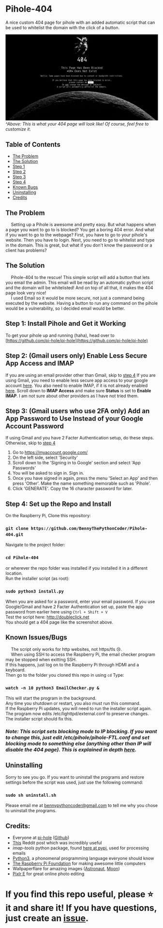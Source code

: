 # Pihole-404
A nice custom 404 page for pihole with an added automatic script that can be used to whitelist the domain with the click of a button.

![This is what your 404 page will look like. Of course, you can also customize it.](./Screenshot.png)
_^Above: This is what your 404 page will look like! Of course, feel free to customize it._

## Table of Contents
*   [The Problem](#the-problem)
*   [The Solution](#the-solution)
*   [Step 1](#step-1-install-pihole-and-get-it-working)
*   [Step 2](#step-2-gmail-users-only-enable-less-secure-app-access-and-imap)
*   [Step 3](#step-3-gmail-users-who-use-2fa-only-add-an-app-password-to-use-instead-of-your-google-account-password)
*   [Step 4](#step-4-set-up-the-repo-and-install)
*   [Known Bugs](#known-issuesbugs)
*   [Uninstalling](#uninstalling)
*   [Credits](#credits)

## The Problem
&emsp; Setting up a Pihole is awesome and pretty easy. But what happens when a page you want to go to is blocked? You get a boring 404 error. And what if you want to go to the webpage? First, you have to go to your pihole's website. Then you have to login. Next, you need to go to whitelist and type in the domain. This is great, but what if you don't know the password or a client has problems?

## The Solution
&emsp; Pihole-404 to the rescue! This simple script will add a button that lets you email the admin. This email will be read by an automatic python script and the domain will be whitelisted! And on top of all that, it makes the 404 page look very nice!\
&emsp; I used Email so it would be more secure, not just a command being executed by the website. Having a button to run any command on the pihole would be a vulnerability, so I decided email would be better.

## Step 1: Install Pihole and Get it Working
To get your pihole up and running (haha), head over to [https://github.com/pi-hole/pi-hole](https://github.com/pi-hole/pi-hole)

## Step 2: (Gmail users only) Enable Less Secure App Access and IMAP
If you are using an email provider other than Gmail, skip to [step 4](#step-4-set-up-the-repo-and-install)
If you are using Gmail, you need to enable less secure app access to your google account [here](https://myaccount.google.com/lesssecureapps). You also need to enable IMAP, if it is not already enabled [here](https://mail.google.com/mail/u/0/#settings/fwdandpop). Scroll down to **IMAP Access** and make sure **Status** is set to **Enable IMAP**. I am not sure about other providers as I have not tried them.

## Step 3: (Gmail users who use 2FA only) Add an App Password to Use Instead of your Google Account Password
If using Gmail and you have 2 Facter Authentication setup, do these steps. Otherwise, skip to [step 4](#step-4-set-up-the-repo-and-install)
1.  Go to https://myaccount.google.com/
2.  On the left side, select 'Security'
3.  Scroll down to the 'Signing in to Google' section and select 'App Passwords'
4.  You will be asked to sign in. Sign in.
5.  Once you have signed in again, press the menu 'Select an App' and then press 'Other'. Make the name something memorable such as 'Pihole'.
6.  Click 'GENERATE'. Copy the 16 character password for later.

## Step 4: Set up the Repo and Install
On the Raspberry Pi, Clone this repository:
### `git clone https://github.com/BennyThePythonCoder/Pihole-404.git`
Navigate to the project folder:
### `cd Pihole-404`
or wherever the repo folder was installed if you installed it in a different location.\
Run the installer script (as root):
### `sudo python3 install.py`
When you are asked for a password, enter your email password. If you use Google/Gmail and have 2 Facter Authentication set up, paste the app password from earlier here using `Ctrl + Shift + V`\
Test the script here: http://doubleclick.net \
You should get a 404 page like the screenshot above.

## Known Issues/Bugs
&emsp; The script only works for http websites, not https/tls 😢.\
&emsp; When using SSH to access the Raspberry Pi, the email checker program may be stopped when exitting SSH.\
If this happens, just log on to the Raspberry Pi through HDMI and a keyboard.\
Then go to the folder you cloned this repo in using `cd` Type:
### `watch -n 10 python3 EmailChecker.py &`
This will start the program in the background.\
Any time you shutdown or restart, you also must run this command.\
If the Raspberry Pi updates, you will need to run the installer script again. The program now edits /etc/lighttpd/external.conf to preserve changes.\
The installer script should fix this.
### _Note: This script sets blocking mode to IP blocking. If you want to change this, just edit /etc/pihole/pihole-FTL.conf and set blocking mode to something else (anything other than IP will disable the 404 page). This is explained in depth [here](https://docs.pi-hole.net/ftldns/blockingmode/)._

## Uninstalling
Sorry to see you go. If you want to uninstall the programs and restore settings before the script was used, just use the following command:
### `sudo sh uninstall.sh`
Please email me at [bennypythoncoder@gmail.com](mailto:bennypythoncoder@gmail.com?subject=Why%20I%20uninstalled%20Pihole-404) to tell me why you chose to uninstall the programs.

## Credits:
* Everyone at [pi-hole](https://pi-hole.net) ([Github](https://github.com/pi-hole/pi-hole))
* [This](https://www.reddit.com/r/pihole/comments/a9v7jj/how_to_install_a_custom_block_page_for_websites/) Reddit post which was incredibly useful
* *imap-tools* python package, found [here at pypi](https://pypi.org/project/imap-tools/), used for processing emails
* [Python3](https://python.org), a phonomenal programming language everyone should know
* [The Raspberry Pi Foundation](https://raspberrypi.org) for making awesome little computers
* Wallpaperflare for amazing images ([Astronaut](https://www.wallpaperflare.com/astronaut-clipart-space-monochrome-artwork-copy-space-close-up-wallpaper-ppoyl), [Moon](https://www.wallpaperflare.com/minimalism-space-black-background-artwork-simple-background-wallpaper-pmmgi))
* [Pixlr E](https://pixlr.com/e/) for great online photo editing

# If you find this repo useful, **please ⭐ it and share it!** If you have questions, just create an [issue](https://github.com/BennyThePythonCoder/Pihole-404/issues).
